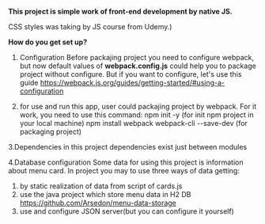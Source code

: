 
**This project is simple work of front-end development by native JS.**

CSS styles was taking by JS course from Udemy.)

**How do you get set up?**

1. Configuration
  Before packajing project you need to configure webpack, but now default values of **webpack.config.js** could help you to package project without configure.
  But if you want to configure, let's use this guide https://webpack.js.org/guides/getting-started/#using-a-configuration

2. for use and run this app, user could packajing project by webpack. For it work, you need to use this command:
npm init -y (for init npm project in your local machine)
npm install webpack webpack-cli --save-dev (for packaging project)

3.Dependencies
  in this project dependencies exist just between modules 

4.Database configuration
  Some data for using this project is information about menu card.
  In project you may to use three ways of data getting:
  1) by static realization of data from script of cards.js
  2) use the java project which store menu data in H2 DB https://github.com/Arsedon/menu-data-storage
  3) use and configure JSON server(but you can configure it yourself)
  
